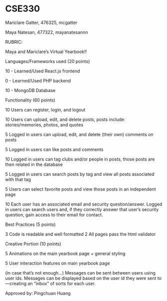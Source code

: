 # CSE330
Mariclare Gatter, 476325, mcgatter

Maya Natesan, 477322, mayanatesannn


RUBRIC:
   
Maya and Mariclare’s Virtual Yearbook!!



Languages/Frameworks used (20 points)

10 - Learned/Used React.js frontend

0 - Learned/Used PHP backend

10 - MongoDB Database



Functionality (60 points)

10 Users can register, login, and logout

10 Users can upload, edit, and delete posts, posts include: stories/memories, photos, and quotes

5 Logged in users can upload, edit, and delete (their own) comments on posts

5 Logged in users can like posts and comments

10 Logged in users can tag clubs and/or people in posts, those posts are then related in the database

5 Logged in users can search posts by tag and view all posts associated with that tag

5 Users can select favorite posts and view those posts in an independent page

10 Each user has an associated email and security question/answer. Logged in users can search users and, if they correctly answer that user’s security 
question, gain access to their email for contact.



Best Practices (5 points)

3 Code is readable and well formatted
2 All pages pass the html validator



Creative Portion (10 points)

5 Animations on the main yearbook page + general styling

5 User interaction features on main yearbook page

(in case that’s not enough…) Messages can be sent between users using user ids. Messages can be displayed based on the user id they were sent to—creating an “inbox” of sorts for each user.

Approved by: Pingchuan Huang
